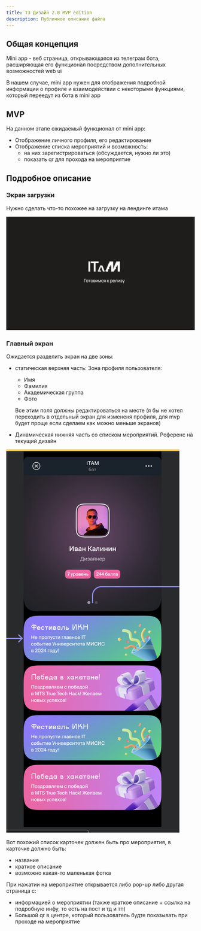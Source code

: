 ```yaml
---
title: ТЗ Дизайн 2.0 MVP edition
description: Публичное описание файла
---
```

## Общая концепция

Mini app - веб страница, открывающаяся из телеграм бота, расширяющая его функционал посредством дополнительных возможностей web ui

В нашем случае, mini app нужен для отображения подробной информации о профиле и взаимодействии с некоторыми функциями, который переедут из бота в mini app

## MVP

На данном этапе ожидаемый функционал от mini app:

- Отображение личного профиля, его редактирование
- Отображение списка мероприятий и возможность:
    - на них зарегистрироваться (обсуждается, нужно ли это)
    - показать qr для прохода на мероприятие

## Подробное описание

### Экран загрузки

Нужно сделать что-то похожее на загрузку на лендинге итама

![](../assets/Картинка4.png)

### Главный экран

Ожидается разделить экран на две зоны:

- статическая верхняя часть: Зона профиля пользователя:
    
    - Имя
    - Фамилия
    - Академическая группа
    - Фото
    
    Все этим поля должны редактироваться на месте (я бы не хотел переходить в отдельный экран для измененя профиля, для mvp будет проще если сделаем как можно меньше экранов)
    
- Динамическая нижняя часть со списком мероприятий. Референс на текущий дизайн
    

![](../assets/Картинка5.png)

Вот похожий список карточек должен быть про мероприятия, в карточке должно быть:

- название
- краткое описание
- возможно какая-то маленькая фотка

При нажатии на мероприятие открывается либо pop-up либо другая страница с:

- информацией о мероприятии (также краткое описание + ссылка на подробную инфу, то есть на пост и тд и тп)
- Большой qr в центре, который пользователь будте показывать при проходе на мероприятие